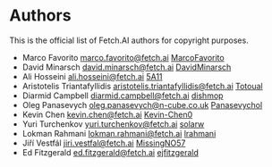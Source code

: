 # Authors

This is the official list of Fetch.AI authors for copyright purposes.

* Marco Favorito <marco.favorito@fetch.ai> [MarcoFavorito](https://github.com/MarcoFavorito)
* David Minarsch <david.minarsch@fetch.ai> [DavidMinarsch](https://github.com/DavidMinarsch)
* Ali Hosseini <ali.hosseini@fetch.ai> [5A11](https://github.com/5A11)
* Aristotelis Triantafyllidis <aristotelis.triantafyllidis@fetch.ai> [Totoual](https://github.com/Totoual)
* Diarmid Campbell <diarmid.campbell@fetch.ai> [dishmop](https://github.com/dishmop)
* Oleg Panasevych <oleg.panasevych@n-cube.co.uk> [Panasevychol](https://github.com/panasevychol)
* Kevin Chen <kevin.chen@fetch.ai> [Kevin-Chen0](https://github.com/Kevin-Chen0)
* Yuri Turchenkov <yuri.turchenkov@fetch.ai> [solarw](https://github.com/solarw)
* Lokman Rahmani <lokman.rahmani@fetch.ai> [lrahmani](https://github.com/lrahmani)
* Jiří Vestfál <jiri.vestfal@fetch.ai> [MissingNO57](https://github.com/MissingNO57)
* Ed Fitzgerald <ed.fitzgerald@fetch.ai> [ejfitzgerald](https://github.com/ejfitzgerald)
